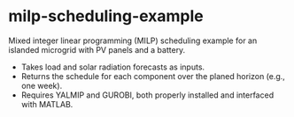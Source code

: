 # milp-scheduling-example

Mixed integer linear programming (MILP) scheduling example for an islanded microgrid with PV panels and a battery.
- Takes load and solar radiation forecasts as inputs.
- Returns the schedule for each component over the planed horizon (e.g., one week).
- Requires YALMIP and GUROBI, both properly installed and interfaced with MATLAB.
